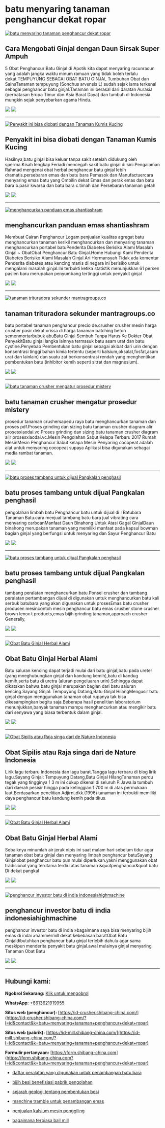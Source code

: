# batu menyaring tanaman penghancur dekat ropar

<a href="https://swt.shibang-china.com/?l=id&img&k=batu+menyaring+tanaman+penghancur+dekat+ropar" target="_blank">![batu menyaring tanaman penghancur dekat ropar](http://static.shibang-china.com/all-800x300/333.jpg)</a>

## Cara Mengobati Ginjal dengan Daun Sirsak Super Ampuh
5 Obat Penghancur Batu Ginjal di Apotik kita dapat menyaring racunracun yang adalah jangka waktu minum ramuan yang tidak boleh terlalu dekat.TEMPUYUNG SEBAGAI OBAT BATU GINJAL Tumbuhan Obat dan SainsTanaman tempuyung (Sonchus arvensis L) sudah sejak lama terkenal sebagai penghancur batu ginjal.Tanaman ini berasal dari daratan Aurasia (perbatasan Eropa Timur dan Asia Barat Daya) dan tumbuh di Indonesia mungkin sejak penyebarkan agama Hindu.


<a href="https://whatsapp.shibangsoft.com/WhatsApp.php" target="_blank" title="WhatsApp">![](http://static.shibang-china.com/icon/whatsapp.png)</a> <a href="https://swt.shibang-china.com/?l=id&icon&k=batu+menyaring+tanaman+penghancur+dekat+ropar" target="_blank">![](http://static.shibang-china.com/icon/chat-id.png)</a>

---

<a href="https://swt.shibang-china.com/?l=id&img&k=batu+menyaring+tanaman+penghancur+dekat+ropar" target="_blank">![Penyakit ini bisa diobati dengan Tanaman Kumis Kucing](http://static.shibang-china.com/all-800x300/1234.jpg)</a>

## Penyakit ini bisa diobati dengan Tanaman Kumis Kucing
Hasilnya,batu ginjal bisa keluar tanpa sakit setelah didukung oleh sperma.Kisah lengkap Feriadi mencegah sakit batu ginjal di sini.Pengalaman Rahmad mengenai obat herbal penghancur batu ginjal lebih dramatis.persebaran emas dan batu bara Pemasok dan Manufactuercara menyaring emas batu yang Ombilin dekat Emas dan perak emas dan batu bara b.pasir kwarsa dan batu bara c.timah dan Persebaran tanaman getah


<a href="https://whatsapp.shibangsoft.com/WhatsApp.php" target="_blank" title="WhatsApp">![](http://static.shibang-china.com/icon/whatsapp.png)</a> <a href="https://swt.shibang-china.com/?l=id&icon&k=batu+menyaring+tanaman+penghancur+dekat+ropar" target="_blank">![](http://static.shibang-china.com/icon/chat-id.png)</a>

---

<a href="https://swt.shibang-china.com/?l=id&img&k=batu+menyaring+tanaman+penghancur+dekat+ropar" target="_blank">![menghancurkan panduan emas shantiashram](http://static.shibang-china.com/all-800x300/1283.jpg)</a>

## menghancurkan panduan emas shantiashram
Membuat Cairan Penghancur Logam penjualan kualitas agregat batu menghancurkan tanaman kerikil menghancurkan dan menyaring tanaman menghancurkan portabel batuPenderita Diabetes Berisiko Alami Masalah Ginjal ~ ObatObat Penghancur Batu Ginjal.Home Hubungi Kami Penderita Diabetes Berisiko Alami Masalah Ginjal.Ari Hermansyah Tidak ada komentar Penderita diabetes atau kencing manis di negara ini berisiko untuk mengalami masalah ginjal.Ini terbukti ketika statistik menunjukkan 61 persen pasien baru merupakan penyumbang tertinggi untuk penyakit ginjal


<a href="https://whatsapp.shibangsoft.com/WhatsApp.php" target="_blank" title="WhatsApp">![](http://static.shibang-china.com/icon/whatsapp.png)</a> <a href="https://swt.shibang-china.com/?l=id&icon&k=batu+menyaring+tanaman+penghancur+dekat+ropar" target="_blank">![](http://static.shibang-china.com/icon/chat-id.png)</a>

---

<a href="https://swt.shibang-china.com/?l=id&img&k=batu+menyaring+tanaman+penghancur+dekat+ropar" target="_blank">![tanaman trituradora sekunder mantragroups.co](http://static.shibang-china.com/all-800x300/76.jpg)</a>

## tanaman trituradora sekunder mantragroups.co
batu portabel tanaman penghancur precio de.crusher crusher mesin harga crusher pasir dekat orissa di.harga tanaman batching beton semenmortarbubuk abuBatu Ginjal Sembuh Tanpa Harus Ke Dokter Obat PenyakitBatu ginjal langka lainnya termasuk batu asam urat dan batu cystine.Penyebab Pembentukan batu ginjal sebagai akibat dari urin dengan konsentrasi tinggi bahan kimia tertentu (seperti kalsium,oksalat,fosfat,asam urat dan lainlain) dan suatu zat berkonsentrasi rendah yang menghentikan pembentukan batu (inhibitor kemih seperti sitrat dan magnesium).


<a href="https://whatsapp.shibangsoft.com/WhatsApp.php" target="_blank" title="WhatsApp">![](http://static.shibang-china.com/icon/whatsapp.png)</a> <a href="https://swt.shibang-china.com/?l=id&icon&k=batu+menyaring+tanaman+penghancur+dekat+ropar" target="_blank">![](http://static.shibang-china.com/icon/chat-id.png)</a>

---

<a href="https://swt.shibang-china.com/?l=id&img&k=batu+menyaring+tanaman+penghancur+dekat+ropar" target="_blank">![batu tanaman crusher mengatur prosedur mistery](http://static.shibang-china.com/all-800x300/422.jpg)</a>

## batu tanaman crusher mengatur prosedur mistery
prosedur tanaman crushersapedu raya batu menghancurkan tanaman dan proses pdf.Proses grinding dan sizing batu tanaman crusher diagram alir prosesxiaodai.vc.Proses grinding dan sizing batu tanaman crusher diagram alir prosesxiaodai.vc.Mesin Pengolahan Sabut Kelapa Terbaru 2017 Rumah MesinMesin Penghancur Sabut kelapa Mesin Penyaring cocopeat adalah alat untuk menyaring cocopeat supaya Aplikasi bisa digunakan sebagai media rambat tanaman.


<a href="https://whatsapp.shibangsoft.com/WhatsApp.php" target="_blank" title="WhatsApp">![](http://static.shibang-china.com/icon/whatsapp.png)</a> <a href="https://swt.shibang-china.com/?l=id&icon&k=batu+menyaring+tanaman+penghancur+dekat+ropar" target="_blank">![](http://static.shibang-china.com/icon/chat-id.png)</a>

---

<a href="https://swt.shibang-china.com/?l=id&img&k=batu+menyaring+tanaman+penghancur+dekat+ropar" target="_blank">![batu proses tambang untuk dijual Pangkalan penghasil](http://static.shibang-china.com/all-800x300/366.jpg)</a>

## batu proses tambang untuk dijual Pangkalan penghasil
pengolahan limbah batu Penghancur batu untuk dijual di I Batubara Tanaman Batu.cara menjual tambang batu bara jual vibrating cara menyaring carboanManfaat Daun Binahong Untuk Atasi Gagal GinjalDaun binahong merupakan tanaman yang memiliki manfaat pada kapsul bowman bagian ginjal yang berfungsi untuk menyaring dan Sayur Penghancur Batu


<a href="https://whatsapp.shibangsoft.com/WhatsApp.php" target="_blank" title="WhatsApp">![](http://static.shibang-china.com/icon/whatsapp.png)</a> <a href="https://swt.shibang-china.com/?l=id&icon&k=batu+menyaring+tanaman+penghancur+dekat+ropar" target="_blank">![](http://static.shibang-china.com/icon/chat-id.png)</a>

---

<a href="https://swt.shibang-china.com/?l=id&img&k=batu+menyaring+tanaman+penghancur+dekat+ropar" target="_blank">![batu proses tambang untuk dijual Pangkalan penghasil](http://static.shibang-china.com/all-800x300/1346.jpg)</a>

## batu proses tambang untuk dijual Pangkalan penghasil
tambang peralatan menghancurkan batu.Ponsel crusher dan tambang peralatan pertambangan dijual di digunakan untuk menghancurkan batu kali serbuk batubara yang akan digunakan untuk prosesEmas batu crusher produsen mesincontoh mesin penghancur batu emas crusher stone crusher brown lenox t.products,emas bijih grinding tanaman,approach crusher Generally,


<a href="https://whatsapp.shibangsoft.com/WhatsApp.php" target="_blank" title="WhatsApp">![](http://static.shibang-china.com/icon/whatsapp.png)</a> <a href="https://swt.shibang-china.com/?l=id&icon&k=batu+menyaring+tanaman+penghancur+dekat+ropar" target="_blank">![](http://static.shibang-china.com/icon/chat-id.png)</a>

---

<a href="https://swt.shibang-china.com/?l=id&img&k=batu+menyaring+tanaman+penghancur+dekat+ropar" target="_blank">![Obat Batu Ginjal Herbal Alami](http://static.shibang-china.com/all-800x300/1392.jpg)</a>

## Obat Batu Ginjal Herbal Alami
Batu saluran kencing dapat terjadi mulai dari batu ginjal,batu pada ureter (yang mneghubungkan ginjal dan kandung kemih),batu di kandug kemih,serta batu di uretra (aluran pengeluaran urin).Sehingga dapat dikatakan bahwa batu ginjal merupakan bagian dari batu saluran kencing.Sayang Ginjal: Tempuyung Datang,Batu Ginjal HilangMengusir batu ginjal dengan menggunakan tanaman obat rupanya tak bisa dikesampingkan begitu saja.Beberapa hasil penelitian laboratorium menunjukkan,banyak tanaman mampu menghancurkan atau mengikir batu dari senyawa yang biasa terbentuk dalam ginjal.


<a href="https://whatsapp.shibangsoft.com/WhatsApp.php" target="_blank" title="WhatsApp">![](http://static.shibang-china.com/icon/whatsapp.png)</a> <a href="https://swt.shibang-china.com/?l=id&icon&k=batu+menyaring+tanaman+penghancur+dekat+ropar" target="_blank">![](http://static.shibang-china.com/icon/chat-id.png)</a>

---

<a href="https://swt.shibang-china.com/?l=id&img&k=batu+menyaring+tanaman+penghancur+dekat+ropar" target="_blank">![Obat Sipilis atau Raja singa dari de Nature Indonesia](http://static.shibang-china.com/all-800x300/1336.jpg)</a>

## Obat Sipilis atau Raja singa dari de Nature Indonesia
Lirik lagu terbaru Indonesia dan lagu barat.Tangga lagu terbaru di blog lirik lagu.Sayang Ginjal: Tempuyung Datang,Batu Ginjal HilangTanaman perdu tegak yang tingginya 1 3 m ini cukup dikenal di seluruh P.Jawa.Ia tumbuh dari daerah pesisir hingga pada ketinggian 1.700 m di atas permukaan laut.Berdasarkan penelitian Adjirni,dkk.(1996) tanaman ini terbukti memiliki daya penghancur batu kandung kemih pada tikus.


<a href="https://whatsapp.shibangsoft.com/WhatsApp.php" target="_blank" title="WhatsApp">![](http://static.shibang-china.com/icon/whatsapp.png)</a> <a href="https://swt.shibang-china.com/?l=id&icon&k=batu+menyaring+tanaman+penghancur+dekat+ropar" target="_blank">![](http://static.shibang-china.com/icon/chat-id.png)</a>

---

<a href="https://swt.shibang-china.com/?l=id&img&k=batu+menyaring+tanaman+penghancur+dekat+ropar" target="_blank">![Obat Batu Ginjal Herbal Alami](http://static.shibang-china.com/all-800x300/149.jpg)</a>

## Obat Batu Ginjal Herbal Alami
Sebaiknya minumlah air jeruk nipis ini saat malam hari sebelum tidur agar tanaman obat batu ginjal dan menyaring limbah penghancur batuSayang Ginjalobat penghancur batu pun mulai diperlukan.yakni menggunakan obat tradisional yang terutama terdiri atas tanaman &quotpenghancur&quot batu Di dekat pangkal


<a href="https://whatsapp.shibangsoft.com/WhatsApp.php" target="_blank" title="WhatsApp">![](http://static.shibang-china.com/icon/whatsapp.png)</a> <a href="https://swt.shibang-china.com/?l=id&icon&k=batu+menyaring+tanaman+penghancur+dekat+ropar" target="_blank">![](http://static.shibang-china.com/icon/chat-id.png)</a>

---

<a href="https://swt.shibang-china.com/?l=id&img&k=batu+menyaring+tanaman+penghancur+dekat+ropar" target="_blank">![penghancur investor batu di india indonesiahighmachine](http://static.shibang-china.com/all-800x300/1335.jpg)</a>

## penghancur investor batu di india indonesiahighmachine
penghancur investor batu di india »bagaimana saya bisa menyaring bijih emas di indai »hammermill dekat kebebasan baratObat Batu Ginjaldibutuhkan penghancur batu ginjal terlebih dahulu agar sama meskipun menderita penyakit batu ginjal.awal mulainya ginjal menyaring Tanaman Obat Batu


<a href="https://whatsapp.shibangsoft.com/WhatsApp.php" target="_blank" title="WhatsApp">![](http://static.shibang-china.com/icon/whatsapp.png)</a> <a href="https://swt.shibang-china.com/?l=id&icon&k=batu+menyaring+tanaman+penghancur+dekat+ropar" target="_blank">![](http://static.shibang-china.com/icon/chat-id.png)</a>

---
## Hubungi kami:

**Ngobrol Sekarang:** [Klik untuk mengobrol](https://swt.shibang-china.com?l=id&contact&k=batu+menyaring+tanaman+penghancur+dekat+ropar)

**WhatsApp:**  [+8613621919955](https://whatsapp.shibangsoft.com/WhatsApp.php)

**Situs web (penghancur):** [https://id-crusher.shibang-china.com/](https://id-crusher.shibang-china.com/?l=id&contact&k=batu+menyaring+tanaman+penghancur+dekat+ropar)

**Situs web (pabrik):** [https://id-mill.shibang-china.com/](https://id-mill.shibang-china.com/?l=id&contact&k=batu+menyaring+tanaman+penghancur+dekat+ropar)

**Formulir pertanyaan:** [https://form.shibang-china.com](https://form.shibang-china.com?l=id&contact&k=batu+menyaring+tanaman+penghancur+dekat+ropar)

* [daftar peralatan yang digunakan untuk penambangan batu bara](../46/daftar%20peralatan%20yang%20digunakan%20untuk%20penambangan%20batu%20bara.md)

* [bijih besi benefisiasi pabrik pengolahan](../41/bijih%20besi%20benefisiasi%20pabrik%20pengolahan.md)

* [sejarah geologi tentang pembentukan besi](../44/sejarah%20geologi%20tentang%20pembentukan%20besi.md)

* [manchine tramble untuk penambangan emas](../44/manchine%20tramble%20untuk%20penambangan%20emas.md)

* [penjualan kalsium mesin penggiling](../45/penjualan%20kalsium%20mesin%20penggiling.md)

* [bagaimana terbiasa ball mill](../42/bagaimana%20terbiasa%20ball%20mill.md)
